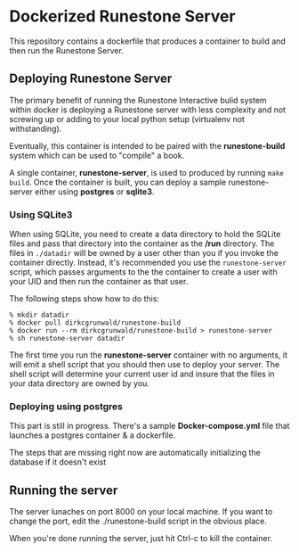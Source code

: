# Dockerized Runestone Server

This repository contains a dockerfile that produces a container
to build and then run the Runestone Server.

## Deploying Runestone Server

The primary benefit of running the Runestone Interactive bulid system
within docker is deploying a Runestone server with less complexity and
not screwing up or adding to your local python setup (virtualenv not withstanding).

Eventually, this container is intended to be paired with the **runestone-build** system
which can be used to "compile" a book.

A single container, **runestone-server**, is used to produced by
running `make build`. Once the container is built, you can
deploy a sample runestone-server either using **postgres** or **sqlite3**.

### Using SQLite3

When using SQLite, you need to create a data directory to hold the SQLite
files and pass that directory into the container as the **/run** directory.
The files in `./datadir` will be owned by a user other than you if you
invoke the container directly. Instead, it's recommended you use the
`runestone-server` script, which passes arguments to the the container
to create a user with your UID and then run the container as that user.

The following steps show how to do this:

    % mkdir datadir  
    % docker pull dirkcgrunwald/runestone-build
    % docker run --rm dirkcgrunwald/runestone-build > runestone-server
    % sh runestone-server datadir

The first time you run the **runestone-server** container with no arguments,
it will emit a shell script that you should then use to deploy your
server. The shell script will determine your current user id and
insure that the files in your data directory are owned by you.

### Deploying using postgres

This part is still in progress. There's a sample **Docker-compose.yml**
file that launches a postgres container & a dockerfile.

The steps that are missing right now are automatically initializing
the database if it doesn't exist

## Running the server

The server lunaches on port 8000 on your local machine. If you want to change the port,
edit the ./runestone-build script in the obvious place.

When you're done running the server, just hit Ctrl-c to kill the
container.
